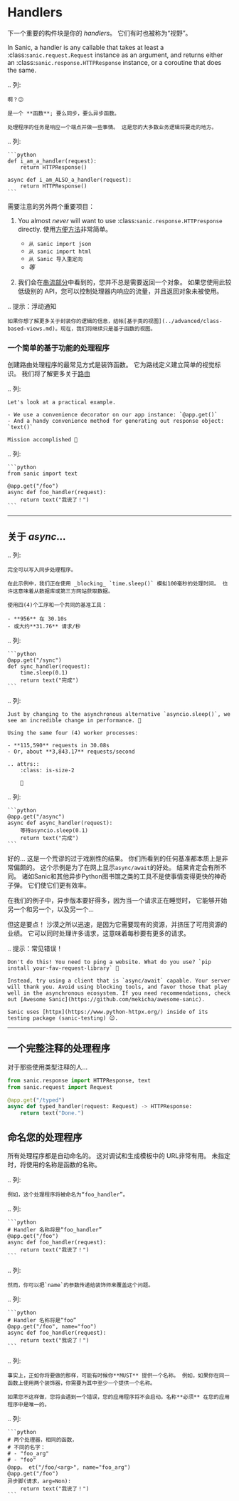 # Handlers

下一个重要的构件块是你的 _handlers_。 它们有时也被称为“视野”。

In Sanic, a handler is any callable that takes at least a :class:`sanic.request.Request` instance as an argument, and returns either an :class:`sanic.response.HTTPResponse` instance, or a coroutine that does the same.

.. 列:

```
啊？😕

是一个 **函数**; 要么同步，要么异步函数。

处理程序的任务是响应一个端点并做一些事情。 这是您的大多数业务逻辑将要走的地方。
```

.. 列:

````
```python
def i_am_a_handler(request):
    return HTTPResponse()

async def i_am_ALSO_a_handler(request):
    return HTTPResponse()
```
````

需要注意的另外两个重要项目：

1. You almost _never_ will want to use :class:`sanic.response.HTTPresponse` directly. 使用[方便方法](./response#methods)非常简单。

   - `从 sanic import json`
   - `从 sanic import html`
   - `从 Sanic 导入重定向`
   - _等_
2. 我们会在[串流部分](../advanced/streaming#response-streaming)中看到的，您并不总是需要返回一个对象。 如果您使用此较低级别的 API，您可以控制处理器内响应的流量，并且返回对象未被使用。

.. 提示：浮动通知

```
如果你想了解更多关于封装你的逻辑的信息，结帐[基于类的视图](../advanced/class-based-views.md)。现在，我们将继续只是基于函数的视图。
```

### 一个简单的基于功能的处理程序

创建路由处理程序的最常见方式是装饰函数。 它为路线定义建立简单的视觉标识。 我们将了解更多关于[路由](./routing.md)

.. 列:

```
Let's look at a practical example.

- We use a convenience decorator on our app instance: `@app.get()`
- And a handy convenience method for generating out response object: `text()`

Mission accomplished 💪
```

.. 列:

````
```python
from sanic import text

@app.get("/foo")
async def foo_handler(request):
    return text("我说了！")
```
````

---

## 关于 _async_...

.. 列:

```
完全可以写入同步处理程序。

在此示例中，我们正在使用 _blocking_ `time.sleep()` 模拟100毫秒的处理时间。 也许这意味着从数据库或第三方网站获取数据。

使用四(4)个工序和一个共同的基准工具：

- **956** 在 30.10s
- 或大约**31.76** 请求/秒
```

.. 列:

````
```python
@app.get("/sync")
def sync_handler(request):
    time.sleep(0.1)
    return text("完成")
```
````

.. 列:

```
Just by changing to the asynchronous alternative `asyncio.sleep()`, we see an incredible change in performance. 🚀

Using the same four (4) worker processes:

- **115,590** requests in 30.08s
- Or, about **3,843.17** requests/second

.. attrs::
    :class: is-size-2

    🤯
```

.. 列:

````
```python
@app.get("/async")
async def async_handler(request):
    等待asyncio.sleep(0.1)
    return text("完成")
```
````

好的... 这是一个荒谬的过于戏剧性的结果。 你们所看到的任何基准都本质上是非常偏颇的。 这个示例是为了在网上显示`async/await`的好处。 结果肯定会有所不同。 诸如Sanic和其他异步Python图书馆之类的工具不是使事情变得更快的神奇子弹。 它们使它们更有效率。

在我们的例子中，异步版本要好得多，因为当一个请求正在睡觉时， 它能够开始另一个和另一个，以及另一个...

但这是要点！ 沙漠之所以迅速，是因为它需要现有的资源，并挤压了可用资源的业绩。 它可以同时处理许多请求，这意味着每秒要有更多的请求。

.. 提示：常见错误！

```
Don't do this! You need to ping a website. What do you use? `pip install your-fav-request-library` 🙈

Instead, try using a client that is `async/await` capable. Your server will thank you. Avoid using blocking tools, and favor those that play well in the asynchronous ecosystem. If you need recommendations, check out [Awesome Sanic](https://github.com/mekicha/awesome-sanic).

Sanic uses [httpx](https://www.python-httpx.org/) inside of its testing package (sanic-testing) 😉.
```

---

## 一个完整注释的处理程序

对于那些使用类型注释的人...

```python
from sanic.response import HTTPResponse, text
from sanic.request import Request

@app.get("/typed")
async def typed_handler(request: Request) -> HTTPResponse:
    return text("Done.")
```

## 命名您的处理程序

所有处理程序都是自动命名的。 这对调试和生成模板中的 URL非常有用。 未指定时，将使用的名称是函数的名称。

.. 列:

```
例如，这个处理程序将被命名为“foo_handler”。
```

.. 列:

````
```python
# Handler 名称将是“foo_handler”
@app.get("/foo")
async def foo_handler(request):
    return text("我说了！")
```
````

.. 列:

```
然而，你可以把`name`的参数传递给装饰师来覆盖这个问题。
```

.. 列:

````
```python
# Handler 名称将是“foo”
@app.get("/foo", name="foo")
async def foo_handler(request):
    return text("我说了！")
```
````

.. 列:

```
事实上，正如你将要做的那样，可能有时候你**MUST** 提供一个名称。 例如，如果你在同一函数上使用两个装饰器，你需要为其中至少一个提供一个名称。

如果您不这样做，您将会遇到一个错误，您的应用程序将不会启动。名称**必须** 在您的应用程序中是唯一的。
```

.. 列:

````
```python
# 两个处理器，相同的函数，
# 不同的名字：
# - "foo_arg"
# - "foo"
@app。 et("/foo/<arg>", name="foo_arg")
@app.get("/foo")
异步脚(请求，arg=Non):
    return text("我说了！")
```
````

